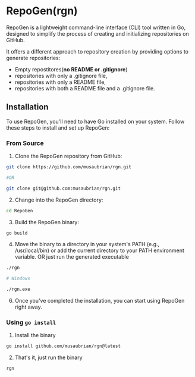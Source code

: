 # RepoGen(rgn)

RepoGen is a lightweight command-line interface (CLI) tool written in Go,
designed to simplify the process of creating and initializing repositories on GitHub.

It offers a different approach to repository creation by providing options to generate repositories:
 - Empty repostitores(**no README or .gitignore**)
 - repositories with only a .gitignore file,
 - repositories with only a README file,
 - repositories with both a README file and a .gitignore file.

## Installation

To use RepoGen, you'll need to have Go installed on your system.
Follow these steps to install and set up RepoGen:

### From Source
1. Clone the RepoGen repository from GitHub:
```bash
git clone https://github.com/musaubrian/rgn.git

#OR

git clone git@github.com:musaubrian/rgn.git
```
2. Change into the RepoGen directory:

```bash
cd RepoGen
```
3. Build the RepoGen binary:

```bash
go build
```
4. Move the binary to a directory in your system's PATH (e.g., /usr/local/bin)
or add the current directory to your PATH environment variable.
 OR just run the generated executable
 ```bash
 ./rgn

 # Windows

 ./rgn.exe
 ```

6. Once you've completed the installation, you can start using RepoGen right away.

### Using `go install`
1. Install the binary
```bash
go install github.com/musaubrian/rgn@latest
```
2. That's it, just run the binary
```bash
rgn
```

